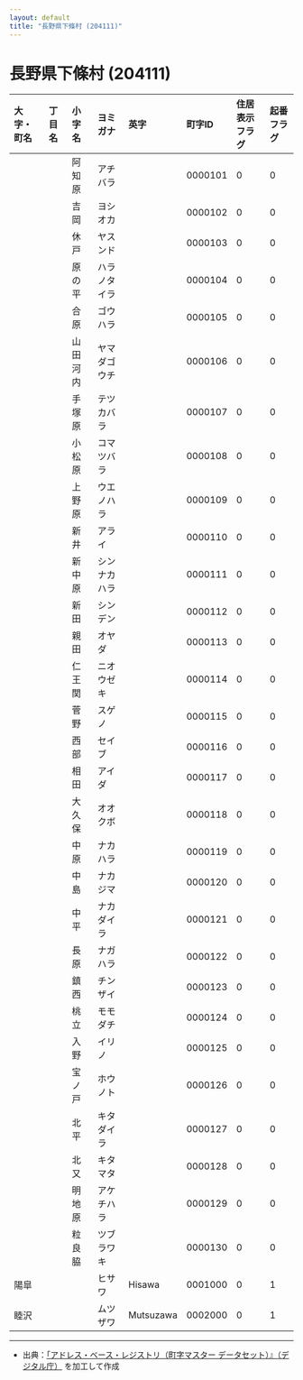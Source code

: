 ```yaml
---
layout: default
title: "長野県下條村 (204111)"
---
```


# 長野県下條村 (204111)

| 大字・町名 | 丁目名 | 小字名 | ヨミガナ | 英字 | 町字ID | 住居表示フラグ | 起番フラグ |
|:---|:---|:---|:---|:---|:---|:---|:---|
|  |  | 阿知原 | アチバラ |  | 0000101 | 0 | 0 |
|  |  | 吉岡 | ヨシオカ |  | 0000102 | 0 | 0 |
|  |  | 休戸 | ヤスンド |  | 0000103 | 0 | 0 |
|  |  | 原の平 | ハラノタイラ |  | 0000104 | 0 | 0 |
|  |  | 合原 | ゴウハラ |  | 0000105 | 0 | 0 |
|  |  | 山田河内 | ヤマダゴウチ |  | 0000106 | 0 | 0 |
|  |  | 手塚原 | テツカバラ |  | 0000107 | 0 | 0 |
|  |  | 小松原 | コマツバラ |  | 0000108 | 0 | 0 |
|  |  | 上野原 | ウエノハラ |  | 0000109 | 0 | 0 |
|  |  | 新井 | アライ |  | 0000110 | 0 | 0 |
|  |  | 新中原 | シンナカハラ |  | 0000111 | 0 | 0 |
|  |  | 新田 | シンデン |  | 0000112 | 0 | 0 |
|  |  | 親田 | オヤダ |  | 0000113 | 0 | 0 |
|  |  | 仁王関 | ニオウゼキ |  | 0000114 | 0 | 0 |
|  |  | 菅野 | スゲノ |  | 0000115 | 0 | 0 |
|  |  | 西部 | セイブ |  | 0000116 | 0 | 0 |
|  |  | 相田 | アイダ |  | 0000117 | 0 | 0 |
|  |  | 大久保 | オオクボ |  | 0000118 | 0 | 0 |
|  |  | 中原 | ナカハラ |  | 0000119 | 0 | 0 |
|  |  | 中島 | ナカジマ |  | 0000120 | 0 | 0 |
|  |  | 中平 | ナカダイラ |  | 0000121 | 0 | 0 |
|  |  | 長原 | ナガハラ |  | 0000122 | 0 | 0 |
|  |  | 鎮西 | チンザイ |  | 0000123 | 0 | 0 |
|  |  | 桃立 | モモダチ |  | 0000124 | 0 | 0 |
|  |  | 入野 | イリノ |  | 0000125 | 0 | 0 |
|  |  | 宝ノ戸 | ホウノト |  | 0000126 | 0 | 0 |
|  |  | 北平 | キタダイラ |  | 0000127 | 0 | 0 |
|  |  | 北又 | キタマタ |  | 0000128 | 0 | 0 |
|  |  | 明地原 | アケチハラ |  | 0000129 | 0 | 0 |
|  |  | 粒良脇 | ツブラワキ |  | 0000130 | 0 | 0 |
| 陽皐 |  |  | ヒサワ | Hisawa | 0001000 | 0 | 1 |
| 睦沢 |  |  | ムツザワ | Mutsuzawa | 0002000 | 0 | 1 |

---

- 出典：[「アドレス・ベース・レジストリ（町字マスター データセット）』（デジタル庁）](https://www.digital.go.jp/policies/base_registry_address/) を加工して作成
